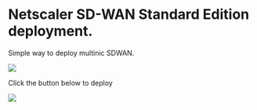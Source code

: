 Netscaler SD-WAN Standard Edition deployment.
====================
Simple way to deploy multinic SDWAN.

<a href="https://azuredeploy.net/" target="_blank"><img src="http://azuredeploy.net/deploybutton.png"/></a>


Click the button below to deploy

<a href="https://portal.azure.com/#create/Microsoft.Template/uri/https%3A%2F%2Fraw.githubusercontent.com%2FujjwalKSingh%2Fsdwantemplate%2Fmaster%2FmainTemplate.json" target="_blank">
    <img src="http://azuredeploy.net/deploybutton.png"/>
</a>
